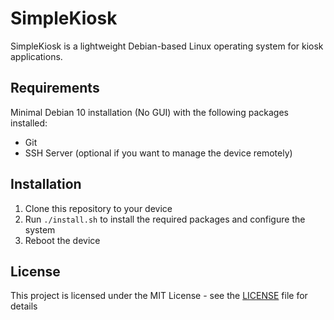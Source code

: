 # SimpleKiosk

SimpleKiosk is a lightweight Debian-based Linux operating system for kiosk applications.

## Requirements
Minimal Debian 10 installation (No GUI) with the following packages installed:
- Git
- SSH Server (optional if you want to manage the device remotely)

## Installation
1. Clone this repository to your device
2. Run `./install.sh` to install the required packages and configure the system
3. Reboot the device

## License
This project is licensed under the MIT License - see the [LICENSE](LICENSE) file for details